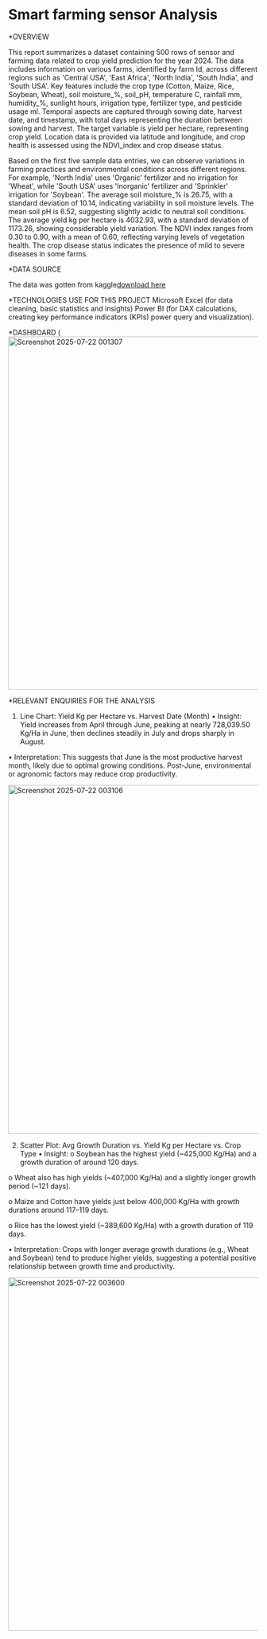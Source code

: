 # Smart farming sensor Analysis
*OVERVIEW

This report summarizes a dataset containing 500 rows of sensor and farming data related to crop yield prediction for the year 2024. The data includes information on various farms, identified by farm Id, across different regions such as 'Central USA', 'East Africa', 'North India', 'South India', and 'South USA'. Key features include the crop type (Cotton, Maize, Rice, Soybean, Wheat), soil moisture_%, soil_pH, temperature C, rainfall mm, humidity_%, sunlight hours, irrigation type, fertilizer type, and pesticide usage ml. Temporal aspects are captured through sowing date, harvest date, and timestamp, with total days representing the duration between sowing and harvest. The target variable is yield per hectare, representing crop yield. Location data is provided via latitude and longitude, and crop health is assessed using the NDVI_index and crop disease status.

Based on the first five sample data entries, we can observe variations in farming practices and environmental conditions across different regions. For example, 'North India' uses 'Organic' fertilizer and no irrigation for 'Wheat', while 'South USA' uses 'Inorganic' fertilizer and 'Sprinkler' irrigation for 'Soybean'. The average soil moisture_% is 26.75, with a standard deviation of 10.14, indicating variability in soil moisture levels. The mean soil pH is 6.52, suggesting slightly acidic to neutral soil conditions. The average yield kg per hectare is 4032.93, with a standard deviation of 1173.26, showing considerable yield variation. The NDVI index ranges from 0.30 to 0.90, with a mean of 0.60, reflecting varying levels of vegetation health. The crop disease status indicates the presence of mild to severe diseases in some farms.

*DATA SOURCE 

The data was gotten from kaggle[download here](https://www.kaggle.com/datasets/atharvasoundankar/smart-farming-sensor-data-for-yield-prediction?resource=download)

*TECHNOLOGIES USE FOR THIS PROJECT
Microsoft Excel (for data cleaning, basic statistics and insights)
Power BI (for DAX calculations, creating key performance indicators (KPIs)  power query and visualization).

*DASHBOARD
(<img width="1262" height="709" alt="Screenshot 2025-07-22 001307" src="https://github.com/user-attachments/assets/300066c1-3766-4aa6-99dc-e8d002de91f9" />

*RELEVANT ENQUIRIES FOR THE ANALYSIS

1. Line Chart: Yield Kg per Hectare vs. Harvest Date (Month)
•	Insight: Yield increases from April through June, peaking at nearly 728,039.50 Kg/Ha in June, then declines steadily in July and drops sharply in August.

•	Interpretation: This suggests that June is the most productive harvest month, likely due to optimal growing conditions. Post-June, environmental or agronomic factors may reduce crop productivity.


<img width="1267" height="701" alt="Screenshot 2025-07-22 003106" src="https://github.com/user-attachments/assets/b96036b3-081c-4004-927a-7fbb15bb5eb7" />

2. Scatter Plot: Avg Growth Duration vs. Yield Kg per Hectare vs. Crop Type
•	Insight:
o	Soybean has the highest yield (~425,000 Kg/Ha) and a growth duration of around 120 days.

o	Wheat also has high yields (~407,000 Kg/Ha) and a slightly longer growth period (~121 days).

o	Maize and Cotton have yields just below 400,000 Kg/Ha with growth durations around 117–119 days.

o	Rice has the lowest yield (~389,600 Kg/Ha) with a growth duration of 119 days.

•	Interpretation: Crops with longer average growth durations (e.g., Wheat and Soybean) tend to produce higher yields, suggesting a potential positive relationship between growth time and productivity.

<img width="1262" height="710" alt="Screenshot 2025-07-22 003600" src="https://github.com/user-attachments/assets/a7280837-c6d3-4ef8-9bd1-1262bc2ffaf5" />




